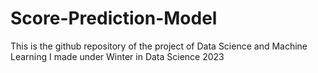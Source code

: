 # Score-Prediction-Model
This is the github repository of the project of Data Science and Machine Learning I made under Winter in Data Science 2023
